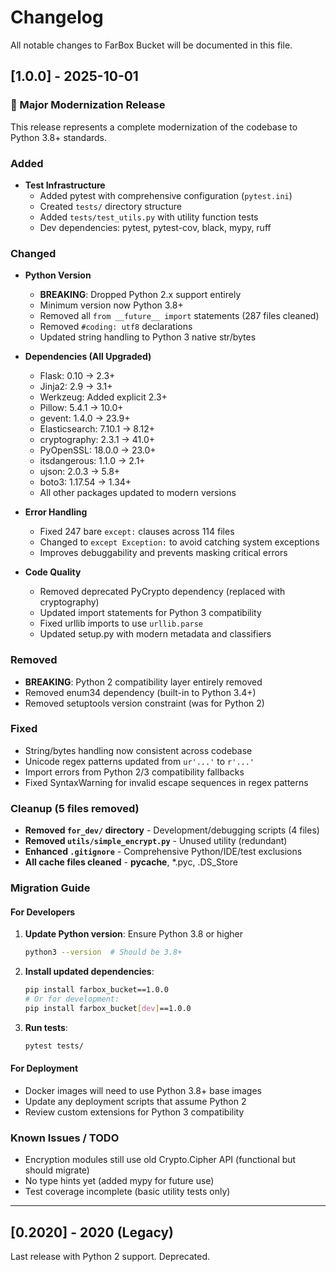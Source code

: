 # Changelog

All notable changes to FarBox Bucket will be documented in this file.

## [1.0.0] - 2025-10-01

### 🎉 Major Modernization Release

This release represents a complete modernization of the codebase to Python 3.8+ standards.

### Added
- **Test Infrastructure**
  - Added pytest with comprehensive configuration (`pytest.ini`)
  - Created `tests/` directory structure
  - Added `tests/test_utils.py` with utility function tests
  - Dev dependencies: pytest, pytest-cov, black, mypy, ruff

### Changed
- **Python Version**
  - **BREAKING**: Dropped Python 2.x support entirely
  - Minimum version now Python 3.8+
  - Removed all `from __future__ import` statements (287 files cleaned)
  - Removed `#coding: utf8` declarations
  - Updated string handling to Python 3 native str/bytes

- **Dependencies (All Upgraded)**
  - Flask: 0.10 → 2.3+
  - Jinja2: 2.9 → 3.1+
  - Werkzeug: Added explicit 2.3+
  - Pillow: 5.4.1 → 10.0+
  - gevent: 1.4.0 → 23.9+
  - Elasticsearch: 7.10.1 → 8.12+
  - cryptography: 2.3.1 → 41.0+
  - PyOpenSSL: 18.0.0 → 23.0+
  - itsdangerous: 1.1.0 → 2.1+
  - ujson: 2.0.3 → 5.8+
  - boto3: 1.17.54 → 1.34+
  - All other packages updated to modern versions

- **Error Handling**
  - Fixed 247 bare `except:` clauses across 114 files
  - Changed to `except Exception:` to avoid catching system exceptions
  - Improves debuggability and prevents masking critical errors

- **Code Quality**
  - Removed deprecated PyCrypto dependency (replaced with cryptography)
  - Updated import statements for Python 3 compatibility
  - Fixed urllib imports to use `urllib.parse`
  - Updated setup.py with modern metadata and classifiers

### Removed
- **BREAKING**: Python 2 compatibility layer entirely removed
- Removed enum34 dependency (built-in to Python 3.4+)
- Removed setuptools version constraint (was for Python 2)

### Fixed
- String/bytes handling now consistent across codebase
- Unicode regex patterns updated from `ur'...'` to `r'...'`
- Import errors from Python 2/3 compatibility fallbacks
- Fixed SyntaxWarning for invalid escape sequences in regex patterns

### Cleanup (5 files removed)
- **Removed `for_dev/` directory** - Development/debugging scripts (4 files)
- **Removed `utils/simple_encrypt.py`** - Unused utility (redundant)
- **Enhanced `.gitignore`** - Comprehensive Python/IDE/test exclusions
- **All cache files cleaned** - __pycache__, *.pyc, .DS_Store

### Migration Guide

#### For Developers
1. **Update Python version**: Ensure Python 3.8 or higher
   ```bash
   python3 --version  # Should be 3.8+
   ```

2. **Install updated dependencies**:
   ```bash
   pip install farbox_bucket==1.0.0
   # Or for development:
   pip install farbox_bucket[dev]==1.0.0
   ```

3. **Run tests**:
   ```bash
   pytest tests/
   ```

#### For Deployment
- Docker images will need to use Python 3.8+ base images
- Update any deployment scripts that assume Python 2
- Review custom extensions for Python 3 compatibility

### Known Issues / TODO
- Encryption modules still use old Crypto.Cipher API (functional but should migrate)
- No type hints yet (added mypy for future use)
- Test coverage incomplete (basic utility tests only)

---

## [0.2020] - 2020 (Legacy)

Last release with Python 2 support. Deprecated.
